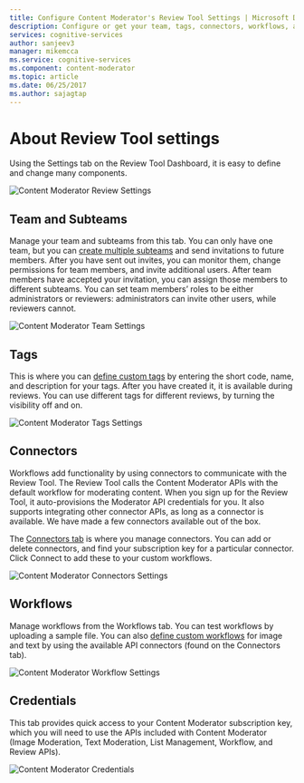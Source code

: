 ```yaml
---
title: Configure Content Moderator's Review Tool Settings | Microsoft Docs
description: Configure or get your team, tags, connectors, workflows, and credentials.
services: cognitive-services
author: sanjeev3
manager: mikemcca
ms.service: cognitive-services
ms.component: content-moderator
ms.topic: article
ms.date: 06/25/2017
ms.author: sajagtap
---
```


# About Review Tool settings #

Using the Settings tab on the Review Tool Dashboard, it is easy to define and change many components.

![Content Moderator Review Settings](images/settings-1.png)

## Team and Subteams ## 

Manage your team and subteams from this tab. You can only have one team, but you can [create multiple subteams](subteams.md) and send invitations to future members. After you have sent out invites, you can monitor them, change permissions for team members, and invite additional users. After team members have accepted your invitation, you can assign those members to different subteams. You can set team members’ roles to be either administrators or reviewers: administrators can invite other users, while reviewers cannot.

![Content Moderator Team Settings](images/settings-2-team.png)

## Tags ##

This is where you can [define custom tags](tags.md) by entering the short code, name, and description for your tags. After you have created it, it is available during reviews. You can use different tags for different reviews, by turning the visibility off and on.

![Content Moderator Tags Settings](images/settings-3-tags.png)

## Connectors ##

Workflows add functionality by using connectors to communicate with the Review Tool. The Review Tool calls the Content Moderator APIs with the default workflow for moderating content. When you sign up for the Review Tool, it auto-provisions the Moderator API credentials for you. It also supports integrating other connector APIs, as long as a connector is available. We have made a few connectors available out of the box.

The [Connectors tab](connectors.md) is where you manage connectors. You can add or delete connectors, and find your subscription key for a particular connector. Click Connect to add these to your custom workflows. 

![Content Moderator Connectors Settings](images/settings-4-connectors.png)

## Workflows ##

Manage workflows from the Workflows tab. You can test workflows by uploading a sample file. You can also [define custom workflows](workflows.md) for image and text by using the available API connectors (found on the Connectors tab). 

![Content Moderator Workflow Settings](images/settings-5-workflows.png)

## Credentials ##

This tab provides quick access to your Content Moderator subscription key, which you will need to use the APIs included with Content Moderator (Image Moderation, Text Moderation, List Management, Workflow, and Review APIs).
 
![Content Moderator Credentials](images/settings-6-credentials.png)
